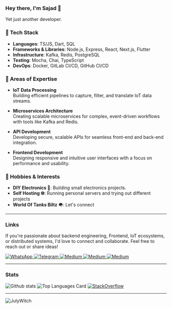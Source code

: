 ### Hey there, I'm Sajad 👋

Yet just another developer.

### 🔧 Tech Stack

- **Languages**: TS/JS, Dart, SQL
- **Frameworks & Libraries**: Node.js, Express, React, Next.js, Flutter
- **Infrastructure**: Kafka, Redis, PostgreSQL
- **Testing**: Mocha, Chai, TypeScript
- **DevOps**: Docker, GitLab CI/CD, GitHub CI/CD

### 🚀 Areas of Expertise

- **IoT Data Processing**  
   Building efficient pipelines to capture, filter, and translate IoT data streams.

- **Microservices Architecture**  
   Creating scalable microservices for complex, event-driven workflows with tools like Kafka and Redis.

- **API Development**  
   Developing secure, scalable APIs for seamless front-end and back-end integration.

- **Frontend Development**  
   Designing responsive and intuitive user interfaces with a focus on performance and usability.

### 🎨 Hobbies & Interests

- **DIY Electronics 🔌**: Building small electronics projects.
- **Self Hosting 🌐**: Running personal servers and trying out different projects
- **World Of Tanks Biltz 🪖**: Let's connect

----
### Links

If you're passionate about backend engineering, Frontend, IoT ecosystems, or distributed systems, I'd love to connect and collaborate. Feel free to reach out or share ideas!

<a href="https://wa.me/00989307063710" target="_blank">
 <img alt="WhatsApp" src="https://img.shields.io/badge/WhatsApp-25D366?style=for-the-badge&logo=whatsapp&logoColor=white" />
</a>

<a href="https://t.me/julywitch" target="_blank">
 <img alt="Telegram" src="https://img.shields.io/badge/Telegram-2CA5E0?style=for-the-badge&logo=telegram&logoColor=white" />
</a>

<a href="https://julywitch.medium.com" target="_blank">
 <img alt="Medium" src="https://img.shields.io/badge/Medium-12100E?style=for-the-badge&logo=medium&logoColor=white" />
</a>

<a href="mailto:sajad.abdollahi1380@gmail.com" target="_blank">
 <img alt="Medium" src="https://img.shields.io/badge/Gmail-D14836?style=for-the-badge&logo=gmail&logoColor=white" />
</a>

<a href="https://www.linkedin.com/in/sajad-abdollahi-viracode/" target="_blank">
 <img alt="Medium" src="https://img.shields.io/badge/LinkedIn-0077B5?style=for-the-badge&logo=linkedin&logoColor=white" />
</a>



----
### Stats

![Github stats](https://github-readme-stats.vercel.app/api?username=JulyWitch&theme=github_dark&show_icons=true&count_private=true) ![Top Languages Card](https://github-readme-stats.vercel.app/api/top-langs/?username=JulyWitch&layout=compact&exclude_repo=fast_bmi,vira_design_pwa) 
[![StackOverflow](https://github-readme-stackoverflow.vercel.app/?userID=13547175&layout=compact&theme=dark)](https://stackoverflow.com/users/13547175/sajad-abdollahi)

----
<p align="left"> <img src="https://komarev.com/ghpvc/?username=JulyWitch" alt="JulyWitch" /> </p>

